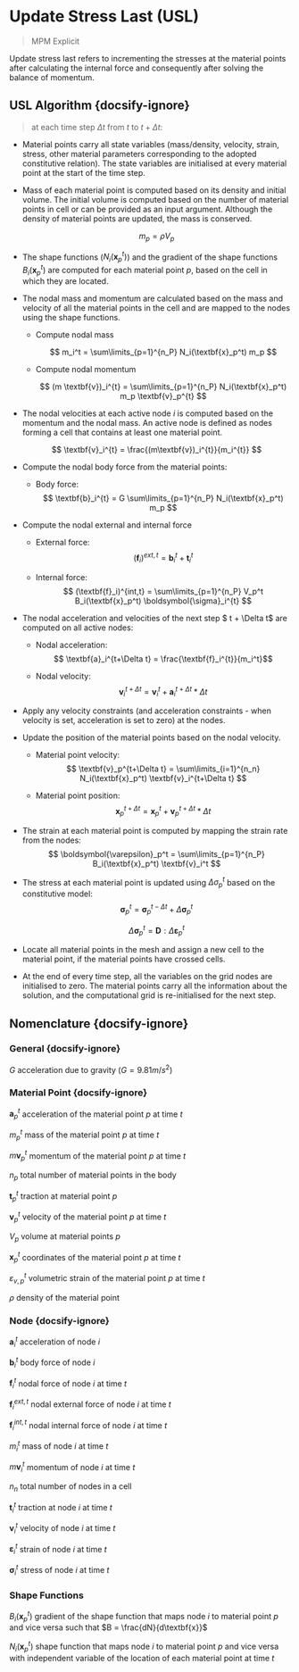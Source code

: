 # Update Stress Last (USL)
> MPM Explicit

Update stress last refers to incrementing the stresses at the material points after calculating the internal force and consequently after solving the balance of momentum.


## USL Algorithm {docsify-ignore}
> at each time step $\Delta t$ from $t$ to $t + \Delta t$:

* Material points carry all state variables (mass/density, velocity, strain, stress, other material parameters corresponding to the adopted constitutive relation). The state variables are initialised at every material point at the start of the time step.

* Mass of each material point is computed based on its density and initial volume. The initial volume is computed based on the number of material points in cell or can be provided as an input argument. Although the density of material points are updated, the mass is conserved.

	$$ m_p = \rho V_p $$

* The shape functions ($N_i (\textbf{x}_p^t)$) and the gradient of the shape functions $B_i (\textbf{x}_p^t)$ are computed for each material point $p$, based on the cell in which they are located.

* The nodal mass and momentum are calculated based on the mass and velocity of all the material points in the cell and are mapped to the nodes using the shape functions.

    * Compute nodal mass

        $$ m_i^t = \sum\limits_{p=1}^{n_P} N_i(\textbf{x}_p^t) m_p $$

    * Compute nodal momentum

        $$ (m \textbf{v})_i^{t} = \sum\limits_{p=1}^{n_P} N_i(\textbf{x}_p^t) m_p \textbf{v}_p^{t} $$

* The nodal velocities at each active node $i$ is computed based on the momentum and the nodal mass. An active node is defined as nodes forming a cell that contains at least one material point.

	$$ \textbf{v}_i^{t} = \frac{(m\textbf{v})_i^{t}}{m_i^{t}} $$

* Compute the nodal body force from the material points:
    * Body force:
        $$ \textbf{b}_i^{t} = G \sum\limits_{p=1}^{n_P} N_i(\textbf{x}_p^t) m_p $$
    
* Compute the nodal external and internal force
    * External force:
        $$ (\textbf{f}_i)^{ext,t} = \textbf{b}_i^{t} + \textbf{t}_i^{t} $$

    * Internal force:
        $$ (\textbf{f}_i)^{int,t} = \sum\limits_{p=1}^{n_P} V_p^t B_i(\textbf{x}_p^t) \boldsymbol{\sigma}_i^{t} $$

* The nodal acceleration and velocities of the next step $ t + \Delta t$ are computed on all active nodes:
    * Nodal acceleration:
        $$ \textbf{a}_i^{t+\Delta t} = \frac{\textbf{f}_i^{t}}{m_i^t}$$

    * Nodal velocity:
        $$ \textbf{v}_i^{t+\Delta t} = \textbf{v}_i^{t} + \textbf{a}_i^{t+\Delta t} * \Delta t$$

* Apply any velocity constraints (and acceleration constraints - when velocity is set, acceleration is set to zero) at the nodes.

* Update the position of the material points based on the nodal velocity.
    * Material point velocity:
        $$ \textbf{v}_p^{t+\Delta t} = \sum\limits_{i=1}^{n_n} N_i(\textbf{x}_p^t) \textbf{v}_i^{t+\Delta t} $$

    * Material point position:
        $$ \textbf{x}_p^{t+\Delta t} = \textbf{x}_p^t + \textbf{v}_p^{t+\Delta t} *  \Delta t$$


* The strain at each material point is computed by mapping the strain rate from the nodes:
	$$ \boldsymbol{\varepsilon}_p^t = \sum\limits_{p=1}^{n_P} B_i(\textbf{x}_p^t) \textbf{v}_i^t $$

* The stress at each material point is updated using $\Delta\sigma_p^t$ based on the constitutive model:
	$$ \boldsymbol{\sigma}_p^t = \boldsymbol{\sigma}_p^{t-\Delta t} + \Delta \boldsymbol{\sigma}_p^t $$

	$$ \Delta\boldsymbol{\sigma}_p^t= \mathbf{D} : \Delta \boldsymbol{\varepsilon}_p^t $$

* Locate all material points in the mesh and assign a new cell to the material point, if the material points have crossed cells. 

* At the end of every time step, all the variables on the grid nodes are initialised to zero. The material points carry all the information about the solution, and the computational grid is re-initialised for the next step.

## Nomenclature {docsify-ignore}

### General {docsify-ignore}

$G$   acceleration due to gravity ($G = 9.81 m/s^2$)

### Material Point {docsify-ignore}

$\textbf{a}_p^t$ acceleration of the material point $p$ at time $t$

$m_p^t$ mass of the material point $p$ at time $t$

$m\textbf{v}_p^t$ momentum of the material point $p$ at time $t$

$n_p$ total number of material points in the body

$\textbf{t}_p^t$ traction at material point $p$

$\textbf{v}_p^t$ velocity of the material point $p$ at time $t$

$V_p$ volume at material points $p$

$\textbf{x}_p^t$ coordinates of the material point $p$ at time $t$

$\varepsilon_{v,p}^t$ volumetric strain of the material point $p$ at time $t$

$\rho$ density of the material point


### Node {docsify-ignore}

$\textbf{a}_i^t$ acceleration of node $i$

$\textbf{b}_i^t$ body force of node $i$

$\textbf{f}_i^t$ nodal force of node $i$ at time $t$

$\textbf{f}_i^{ext,t}$ nodal external force of node $i$ at time $t$

$\textbf{f}_i^{int,t}$ nodal internal force of node $i$ at time $t$

$m_i^t$ mass of node $i$ at time $t$

$m\textbf{v}_i^t$ momentum of node $i$ at time $t$

$n_n$ total number of nodes in a cell

$\textbf{t}_i^t$ traction at node $i$ at time $t$

$\textbf{v}_i^t$ velocity of node $i$ at time $t$

$\boldsymbol{\varepsilon}_i^t$ strain of node $i$ at time $t$

$\boldsymbol{\sigma}_i^t$ stress of node $i$ at time $t$


### Shape Functions

$B_i (\textbf{x}_p^t)$ gradient of the shape function that maps node $i$ to material point $p$ and vice versa such that $B = \frac{dN}{d\textbf{x}}$

$N_i (\textbf{x}_p^t)$ shape function that maps node $i$ to material point $p$ and vice versa with independent variable of the location of each material point at time $t$
